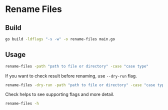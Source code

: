 # Rename Files

## Build

```bash
go build -ldflags "-s -w" -o rename-files main.go
```

## Usage

```bash
rename-files -path "path to file or directory" -case "case type"
```

If you want to check result before renaming, use `--dry-run` flag.
```bash
rename-files -dry-run -path "path to file or directory" -case "case type"
```

Check helps to see supporting flags and more detail.
```bash
rename-files -h
```
